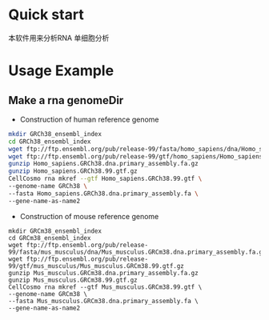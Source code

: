# Quick start
本软件用来分析RNA 单细胞分析

# Usage Example
## Make a rna genomeDir

- Construction of human reference genome

```bash
mkdir GRCh38_ensembl_index
cd GRCh38_ensembl_index
wget ftp://ftp.ensembl.org/pub/release-99/fasta/homo_sapiens/dna/Homo_sapiens.GRCh38.dna.primary_assembly.fa.gz
wget ftp://ftp.ensembl.org/pub/release-99/gtf/homo_sapiens/Homo_sapiens.GRCh38.99.gtf.gz
gunzip Homo_sapiens.GRCh38.dna.primary_assembly.fa.gz
gunzip Homo_sapiens.GRCh38.99.gtf.gz
CellCosmo rna mkref --gtf Homo_sapiens.GRCh38.99.gtf \
--genome-name GRCh38 \
--fasta Homo_sapiens.GRCh38.dna.primary_assembly.fa \
--gene-name-as-name2
```
- Construction of mouse reference genome

```
mkdir GRCm38_ensembl_index
cd GRCm38_ensembl_index
wget ftp://ftp.ensembl.org/pub/release-99/fasta/mus_musculus/dna/Mus_musculus.GRCm38.dna.primary_assembly.fa.gz
wget ftp://ftp.ensembl.org/pub/release-99/gtf/mus_musculus/Mus_musculus.GRCm38.99.gtf.gz
gunzip Mus_musculus.GRCm38.dna.primary_assembly.fa.gz 
gunzip Mus_musculus.GRCm38.99.gtf.gz
CellCosmo rna mkref --gtf Mus_musculus.GRCm38.99.gtf \
--genome-name GRCm38 \
--fasta Mus_musculus.GRCm38.dna.primary_assembly.fa \
--gene-name-as-name2
```

